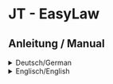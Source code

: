 # JT - EasyLaw
## Anleitung / Manual
<details>
  <summary>Deutsch/German</summary>

# Deutsche Anleitung

Die Nutzung ist denkbar einfach.
Der Plugin-Aufruf ist {jteasylaw DOKUMENT}

DOKUMENT steht als Platzhalter für z.B.:
- **dse** (Datenschutzerklärung)
- _~~... (Widerrufsbelehrung)~~_
- _~~... (Impressum)~~_
- _~~... (AGB)~~_

Das war es auch schon.

Mindestvorrausetzungen:
- Joomla! 3.8 
- PHP7.1
</details>

<details>
  <summary>Englisch/English</summary>

# English Manual

The usage is very easy.
The plugin call is {jteasylaw DOCUMENT}

DOCUMENT is a placeholder for e.g.:
- **dse** (Privacy-Statement)
- _~~... (Revocation)~~_
- _~~... (Imprint)~~_
- _~~... (Conditions)~~_

That's all.

Minimum requirements:
- Joomla! 3.8 
- PHP7.1
</details>

